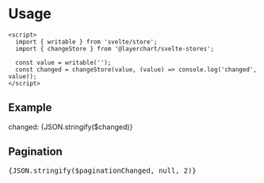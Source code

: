 <script lang="ts">
  import { writable } from 'svelte/store';

  import { Button, Pagination, TextField, changeStore, paginationStore } from 'svelte-ux';

	import Preview from '$docs/Preview.svelte';

  const value = writable('');
  const changed = changeStore(value, (value) => console.log('text changed', value));

  const pagination = paginationStore({ total: 500 });
  const paginationChanged = changeStore(pagination, (value) => console.log('pagination changed', value));
</script>

<h1>Usage</h1>

```svelte
<script>
  import { writable } from 'svelte/store';
  import { changeStore } from '@layerchart/svelte-stores';

  const value = writable('');
  const changed = changeStore(value, (value) => console.log('changed', value));
</script>
```

<h2>Example</h2>

<Preview>
  <TextField bind:value={$value} />
  <div>changed: {JSON.stringify($changed)}</div>
</Preview>

<h2>Pagination</h2>
<Preview>
  <Pagination {pagination} />
  <pre>{JSON.stringify($paginationChanged, null, 2)}</pre>
</Preview>
